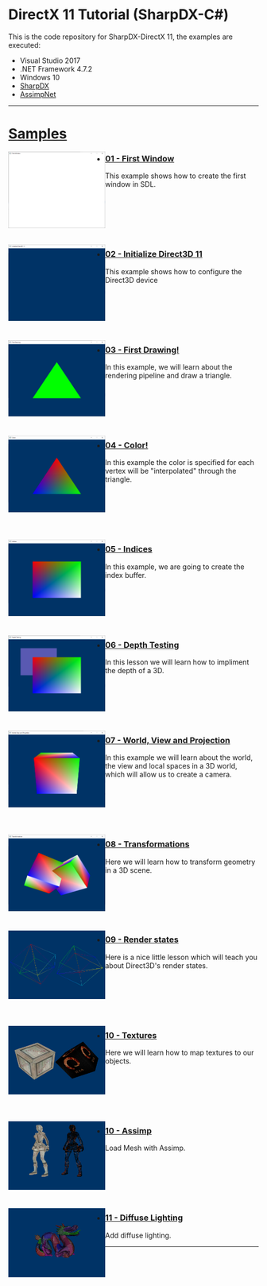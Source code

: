 # DirectX 11 Tutorial (SharpDX-C#)

This is the code repository for SharpDX-DirectX 11, the examples are executed:

- Visual Studio 2017
- .NET Framework 4.7.2
- Windows 10
- [SharpDX](http://sharpdx.org/)
- [AssimpNet](https://bitbucket.org/Starnick/assimpnet)

<hr>

# [Samples](https://github.com/IZNITE/DirectX-11-tutorials-SharpDX/tree/master/Src)

<img src="/IMG/IMG01.PNG" width="195px" align="left">

* ### [01 - First Window](https://github.com/IZNITE/DirectX-11-tutorials-SharpDX/tree/master/Src/%5B01%5D%20First%20Window)

This example shows how to create the first window in SDL.<br>


<br><br>
<br><br>
<br>

<img src="/IMG/IMG02.PNG" width="195px" align="left">

* ### [02 - Initialize Direct3D 11](https://github.com/IZNITE/DirectX-11-tutorials-SharpDX/tree/master/Src/%5B02%5D%20Initialize%20Direct3D%2011)

This example shows how to configure the Direct3D device<br>


<br><br>
<br><br>
<br>

<img src="/IMG/IMG03.PNG" width="195px" align="left">

* ### [03 - First Drawing!](https://github.com/IZNITE/DirectX-11-tutorials-SharpDX/tree/master/Src/%5B03%5D%20First%20Drawing!)

In this example, we will learn about the rendering pipeline and draw a triangle.<br>


<br><br>
<br><br>
<br>

<img src="/IMG/IMG04.PNG" width="195px" align="left">

* ### [04 - Color!](https://github.com/IZNITE/DirectX-11-tutorials-SharpDX/tree/master/Src/%5B04%5D%20Color!)

In this example the color is specified for each vertex will be "interpolated" through the triangle.<br>


<br><br>
<br><br>
<br>

<img src="/IMG/IMG05.PNG" width="195px" align="left">

* ### [05 - Indices](https://github.com/IZNITE/DirectX-11-tutorials-SharpDX/tree/master/Src/%5B05%5D%20Indices)

In this example, we are going to create the index buffer.<br>


<br><br>
<br><br>
<br>

<img src="/IMG/IMG06.PNG" width="195px" align="left">

* ### [06 - Depth Testing](https://github.com/IZNITE/DirectX-11-tutorials-SharpDX/tree/master/Src/%5B06%5D%20Depth%20Testing)

In this lesson we will learn how to impliment the depth of a 3D.<br>


<br><br>
<br><br>
<br>

<img src="/IMG/IMG07.PNG" width="195px" align="left">

* ### [07 - World, View and Projection](https://github.com/IZNITE/DirectX-11-tutorials-SharpDX/tree/master/Src/%5B07%5D%20World%2C%20View%20and%20Projection)

In this example we will learn about the world, the view and local spaces in a 3D world, which will allow us to create a camera.<br>


<br><br>
<br><br>
<br>

<img src="/IMG/IMG08.PNG" width="195px" align="left">

* ### [08 - Transformations](https://github.com/IZNITE/DirectX-11-tutorials-SharpDX/tree/master/Src/%5B08%5D%20Transformations)

Here we will learn how to transform geometry in a 3D scene.<br>


<br><br>
<br><br>
<br>

<img src="/IMG/IMG09.PNG" width="195px" align="left">

* ### [09 - Render states](https://github.com/IZNITE/DirectX-11-tutorials-SharpDX/tree/master/Src/%5B09%5D%20Render%20states)

Here is a nice little lesson which will teach you about Direct3D's render states.<br>


<br><br>
<br><br>
<br>

<img src="/IMG/IMG10.PNG" width="195px" align="left">

* ### [10 - Textures](https://github.com/IZNITE/DirectX-11-tutorials-SharpDX/tree/master/Src/%5B10%5D%20Textures)

Here we will learn how to map textures to our objects.<br>


<br><br>
<br><br>
<br>

<img src="/IMG/IMG11.PNG" width="195px" align="left">

* ### [10 - Assimp](https://github.com/IZNITE/DirectX-11-tutorials-SharpDX/tree/master/Src/%5B11%5D%20Load%20Mesh%20with%20Assimp)

Load Mesh with Assimp.<br>


<br><br>
<br><br>
<br>

<img src="/IMG/IMG12.PNG" width="195px" align="left">

* ### [11 - Diffuse Lighting](https://github.com/IZNITE/DirectX-11-tutorial/tree/master/Src/%5B12%5D%20Diffuse%20Lighting)

Add diffuse lighting. <br>


<hr>
